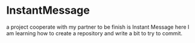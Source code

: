 # InstantMessage
a project cooperate with my partner to be finish is Instant Message
here I am learning how to create a repository and write a bit to try to commit.
